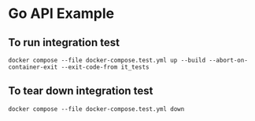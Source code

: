 # Go API Example

## To run integration test

```console
docker compose --file docker-compose.test.yml up --build --abort-on-container-exit --exit-code-from it_tests
```

## To tear down integration test

```console
docker compose --file docker-compose.test.yml down
```
